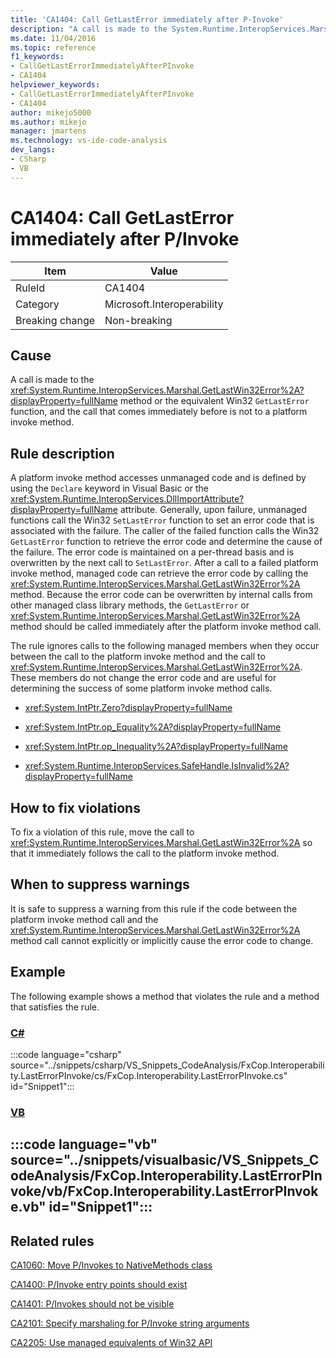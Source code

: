```yaml
---
title: 'CA1404: Call GetLastError immediately after P-Invoke'
description: "A call is made to the System.Runtime.InteropServices.Marshal.GetLastWin32Error method or the equivalent Win32 GetLastError function, and the call that comes immediately before is not to a platform invoke method."
ms.date: 11/04/2016
ms.topic: reference
f1_keywords:
- CallGetLastErrorImmediatelyAfterPInvoke
- CA1404
helpviewer_keywords:
- CallGetLastErrorImmediatelyAfterPInvoke
- CA1404
author: mikejo5000
ms.author: mikejo
manager: jmartens
ms.technology: vs-ide-code-analysis
dev_langs:
- CSharp
- VB
---
```

# CA1404: Call GetLastError immediately after P/Invoke


|Item|Value|
|-|-|
|RuleId|CA1404|
|Category|Microsoft.Interoperability|
|Breaking change|Non-breaking|

## Cause

A call is made to the <xref:System.Runtime.InteropServices.Marshal.GetLastWin32Error%2A?displayProperty=fullName> method or the equivalent Win32 `GetLastError` function, and the call that comes immediately before is not to a platform invoke method.

## Rule description
A platform invoke method accesses unmanaged code and is defined by using the `Declare` keyword in Visual Basic or the <xref:System.Runtime.InteropServices.DllImportAttribute?displayProperty=fullName> attribute. Generally, upon failure, unmanaged functions call the Win32 `SetLastError` function to set an error code that is associated with the failure. The caller of the failed function calls the Win32 `GetLastError` function to retrieve the error code and determine the cause of the failure. The error code is maintained on a per-thread basis and is overwritten by the next call to `SetLastError`. After a call to a failed platform invoke method, managed code can retrieve the error code by calling the <xref:System.Runtime.InteropServices.Marshal.GetLastWin32Error%2A> method. Because the error code can be overwritten by internal calls from other managed class library methods, the `GetLastError` or <xref:System.Runtime.InteropServices.Marshal.GetLastWin32Error%2A> method should be called immediately after the platform invoke method call.

The rule ignores calls to the following managed members when they occur between the call to the platform invoke method and the call to <xref:System.Runtime.InteropServices.Marshal.GetLastWin32Error%2A>. These members do not change the error code and are useful for determining the success of some platform invoke method calls.

- <xref:System.IntPtr.Zero?displayProperty=fullName>

- <xref:System.IntPtr.op_Equality%2A?displayProperty=fullName>

- <xref:System.IntPtr.op_Inequality%2A?displayProperty=fullName>

- <xref:System.Runtime.InteropServices.SafeHandle.IsInvalid%2A?displayProperty=fullName>

## How to fix violations
To fix a violation of this rule, move the call to <xref:System.Runtime.InteropServices.Marshal.GetLastWin32Error%2A> so that it immediately follows the call to the platform invoke method.

## When to suppress warnings
It is safe to suppress a warning from this rule if the code between the platform invoke method call and the <xref:System.Runtime.InteropServices.Marshal.GetLastWin32Error%2A> method call cannot explicitly or implicitly cause the error code to change.

## Example
The following example shows a method that violates the rule and a method that satisfies the rule.

### [C#](#tab/csharp)
:::code language="csharp" source="../snippets/csharp/VS_Snippets_CodeAnalysis/FxCop.Interoperability.LastErrorPInvoke/cs/FxCop.Interoperability.LastErrorPInvoke.cs" id="Snippet1":::

### [VB](#tab/vb)
:::code language="vb" source="../snippets/visualbasic/VS_Snippets_CodeAnalysis/FxCop.Interoperability.LastErrorPInvoke/vb/FxCop.Interoperability.LastErrorPInvoke.vb" id="Snippet1":::
---

## Related rules
[CA1060: Move P/Invokes to NativeMethods class](/dotnet/fundamentals/code-analysis/quality-rules/ca1060)

[CA1400: P/Invoke entry points should exist](../code-quality/ca1400.md)

[CA1401: P/Invokes should not be visible](/dotnet/fundamentals/code-analysis/quality-rules/ca1401)

[CA2101: Specify marshaling for P/Invoke string arguments](/dotnet/fundamentals/code-analysis/quality-rules/ca2101)

[CA2205: Use managed equivalents of Win32 API](../code-quality/ca2205.md)
